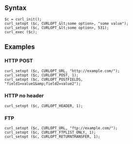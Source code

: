 ## Syntax

    $c = curl_init();
    curl_setopt ($c, CURLOPT_&lt;some option>, "some value");
    curl_setopt ($c, CURLOPT_&lt;some option>, 531);
    curl_exec ($c);

## Examples

### HTTP POST

    curl_setopt ($c, CURLOPT_URL, "http://example.com/");
    curl_setopt ($c, CURLOPT_POST, 1);
    curl_setopt ($c, CURLOPT_POSTFIELDS, "field1=value1&amp;field2=value2");

### HTTP no header

    curl_setopt ($c, CURLOPT_HEADER, 1);

### FTP

    curl_setopt ($c, CURLOPT_URL, "ftp://example.com/");
    curl_setopt ($c, CURLOPT_FTPLIST_ONLY, 1);
    curl_setopt ($c, CURLOPT_RETURNTRANSFER, 1);

